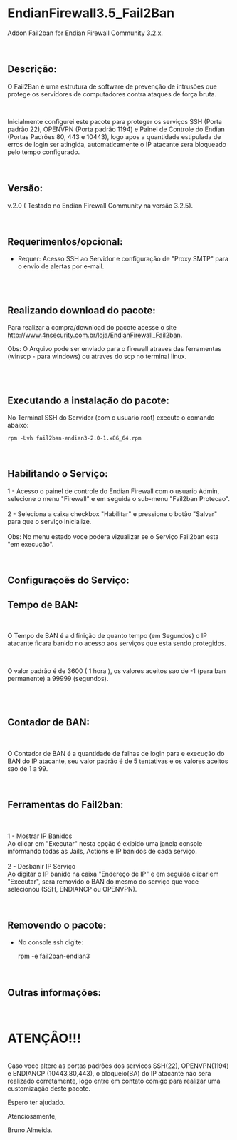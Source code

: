 # EndianFirewall3.5_Fail2Ban
Addon Fail2ban for Endian Firewall Community 3.2.x.

<br>

Descrição:
------

O Fail2Ban é uma estrutura de software de prevenção de intrusões que protege os servidores de computadores contra ataques de força bruta.

<br>

Inicialmente configurei este pacote para proteger os serviços SSH (Porta padrão 22), OPENVPN (Porta padrão 1194) e Painel de Controle do Endian (Portas Padrões 80, 443 e 10443), logo apos a quantidade estipulada de erros de login ser atingida, automaticamente o IP atacante sera bloqueado pelo tempo configurado.

<br>

Versão:
--------

v.2.0 ( Testado no Endian Firewall Community na versão 3.2.5).

<br>

Requerimentos/opcional:
--------
- Requer: Acesso SSH ao Servidor e configuração de "Proxy SMTP" para o envio de alertas por e-mail.

<br>

<br>

Realizando download do pacote:
--------

Para realizar a compra/download do pacote acesse o site http://www.4nsecurity.com.br/loja/EndianFirewall_Fail2ban. 

Obs: O Arquivo pode ser enviado para o firewall atraves das ferramentas (winscp - para windows) ou atraves do scp no terminal linux.

<br>

<br>

Executando a instalação do pacote:
-------

No Terminal SSH do Servidor (com o usuario root) execute o comando abaixo:
    
    rpm -Uvh fail2ban-endian3-2.0-1.x86_64.rpm
    
<br>

Habilitando o Serviço:
-------

1 - Acesso o painel de controle do Endian Firewall com o usuario Admin, selecione o menu "Firewall" e em seguida o sub-menu "Fail2ban Protecao".
<br>
<br>
2 - Seleciona a caixa checkbox "Habilitar" e pressione o botão "Salvar" para que o serviço inicialize.
<br>
<br>
Obs: No menu estado voce podera vizualizar se o Serviço Fail2ban esta "em execução". 

<br>

Configuraçoẽs do Serviço:
--------

Tempo de BAN:
------
<br>

O Tempo de BAN é a difinição de quanto tempo (em Segundos) o IP atacante ficara banido no acesso aos serviços que esta sendo protegidos.

<br>

O valor padrão é de 3600 ( 1 hora ), os valores aceitos sao de -1 (para ban permanente) a 99999 (segundos).

<br>
<br>

Contador de BAN:
------
<br>

O Contador de BAN é a quantidade de falhas de login para e execução do BAN do IP atacante, seu valor padrão é de 5 tentativas e os valores aceitos sao de 1 a 99.

<br>

Ferramentas do Fail2ban:
-------
<br>

1 - Mostrar IP Banidos 
<br>
Ao clicar em "Executar" nesta opção é exibido uma janela console informando todas as Jails, Actions e IP banidos de cada serviço. 
<br>
<br>
2 - Desbanir IP Serviço
<br>
Ao digitar o IP banido na caixa "Endereço de IP" e em seguida clicar em "Executar", sera removido o BAN do mesmo do serviço que voce selecionou (SSH, ENDIANCP ou OPENVPN).

<br>


Removendo o pacote:
--------
- No console ssh digite:

    rpm -e fail2ban-endian3
    
  <br>  
    
Outras informações:
------------------

<br>

# ATENÇÂO!!!
<br>
Caso voce altere as portas padrões dos servicos SSH(22), OPENVPN(1194) e ENDIANCP (10443,80,443), o bloqueio(BA) do IP atacante não sera realizado corretamente, logo entre em contato comigo para realizar uma customização deste pacote.

<br>

Espero ter ajudado.

Atenciosamente,

Bruno Almeida.
